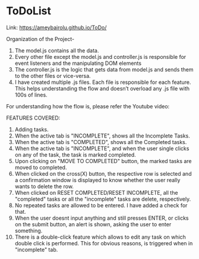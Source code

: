 # ToDoList

Link:
https://ameybairolu.github.io/ToDo/


Organization of the Project-
1. The model.js contains all the data.
3. Every other file except the model.js and controller.js is responsible for event listeners and the manipulating DOM elements
4. The controller.js is the logic that gets data from model.js and sends them to the other files or vice-versa.
5. I have created multiple .js files. Each file is responsible for each feature. This helps understanding the flow and doesn’t overload any .js file with 100s of lines.

For understanding how the flow is, please refer the Youtube video: 

FEATURES COVERED:
1. Adding tasks.
2. When the active tab is "INCOMPLETE", shows all the Incomplete Tasks.
3. When the active tab is "COMPLETED", shows all the Completed tasks.
3. When the active tab is "INCOMPLETE", and when the user single clicks on any of the task, the task is marked completed.
4. Upon clicking on "MOVE TO COMPLETED" button, the marked tasks are moved to completed.
5. When clicked on the cross(X) button, the respective row is selected and a confirmation window is  displayed to know whether the user really wants to delete the row.
6. When clicked on RESET COMPLETED/RESET INCOMPLETE, all the "completed" tasks or all the "incomplete" tasks are delete, respectively.
7. No repeated tasks are allowed to be entered. I have added a check for that.
8. When the user doesnt input anything and still presses ENTER, or clicks on the submit button, an alert is shown, asking the user to enter something.
9. There is a double-click feature which allows to edit any task on which double click is performed. This for obvious reasons, is triggered when in "incomplete" tab.
